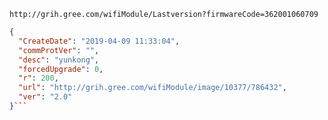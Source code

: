 `http://grih.gree.com/wifiModule/Lastversion?firmwareCode=362001060709`

```json
{
  "CreateDate": "2019-04-09 11:33:04",
  "commProtVer": "",
  "desc": "yunkong",
  "forcedUpgrade": 0,
  "r": 200,
  "url": "http://grih.gree.com/wifiModule/image/10377/786432",
  "ver": "2.0"
}```